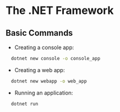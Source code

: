 # The .NET Framework

## Basic Commands 
- Creating a console app:
  
```sh
  dotnet new console -o console_app
```

- Creating a web app:

```sh
  dotnet new webapp -o web_app
```

- Running an application:

```sh
  dotnet run
```
